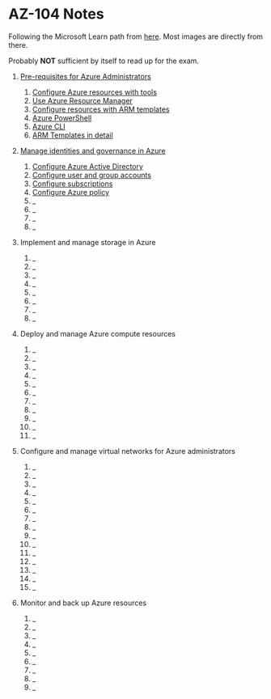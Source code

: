 # AZ-104 Notes

Following the Microsoft Learn path from [here](https://docs.microsoft.com/en-us/certifications/exams/az-104). Most images are directly from there.

Probably **NOT** sufficient by itself to read up for the exam.

1. [Pre-requisites for Azure Administrators](./1-6%20Prerequisites%20for%20Azure%20administrators/)
    1. [Configure Azure resources with tools](./1%20Prerequisites%20for%20Azure%20administrators/1%20Configure%20Azure%20resources%20with%20tools.md)
    1. [Use Azure Resource Manager](./1%20Prerequisites%20for%20Azure%20administrators/2%20Use%20Azure%20Resource%20Manager.md)
    1. [Configure resources with ARM templates](./1%20Prerequisites%20for%20Azure%20administrators/3%20Configure%20resources%20with%20ARM%20templates.md)
    1. [Azure PowerShell](./1%20Prerequisites%20for%20Azure%20administrators/4%20Azure%20PowerShell.md)
    1. [Azure CLI](./1%20Prerequisites%20for%20Azure%20administrators/5%20Azure%20CLI.md)
    1. [ARM Templates in detail](./1%20Prerequisites%20for%20Azure%20administrators/6%20Deploy%20Azure%20infrastructure%20by%20using%20JSON%20ARM%20templates.md)

1. [Manage identities and governance in Azure](./2%20Manage%20identities%20and%20governance%20in%20Azure/)
    1. [Configure Azure Active Directory](./2%20Manage%20identities%20and%20governance%20in%20Azure/1%20Configure%20Azure%20Active%20Directory.md)
    1. [Configure user and group accounts](./2%20Manage%20identities%20and%20governance%20in%20Azure/2%20Configure%20user%20and%20group%20accounts.md)
    1. [Configure subscriptions](./2%20Manage%20identities%20and%20governance%20in%20Azure/3%20Configure%20subscriptions.md)
    1. [Configure Azure policy](./2%20Manage%20identities%20and%20governance%20in%20Azure/4%20Configure%20Azure%20policy.md)
    1. _
    1. _
    1. _
    1. _

1. Implement and manage storage in Azure
    1. _
    1. _
    1. _
    1. _
    1. _
    1. _
    1. _
    1. _

1. Deploy and manage Azure compute resources
    1. _
    1. _
    1. _
    1. _
    1. _
    1. _
    1. _
    1. _
    1. _
    1. _
    1. _

1. Configure and manage virtual networks for Azure administrators
    1. _
    1. _
    1. _
    1. _
    1. _
    1. _
    1. _
    1. _
    1. _
    1. _
    1. _
    1. _
    1. _
    1. _
    1. _

1. Monitor and back up Azure resources
    1. _
    1. _
    1. _
    1. _
    1. _
    1. _
    1. _
    1. _
    1. _
